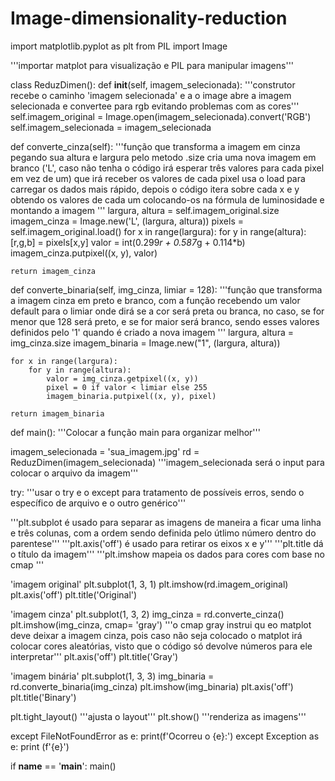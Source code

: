 # Image-dimensionality-reduction

import matplotlib.pyplot as plt
from PIL import Image

'''importar matplot para visualização e PIL para manipular imagens'''

class ReduzDimen():
  def __init__(self, imagem_selecionada):
    '''construtor recebe o caminho 'imagem selecionada' e a o image abre a imagem selecionada e convertee para rgb evitando problemas com as cores'''
    self.imagem_original = Image.open(imagem_selecionada).convert('RGB')
    self.imagem_selecionada = imagem_selecionada

  def converte_cinza(self):
    '''função que transforma a imagem em cinza pegando sua altura e largura pelo metodo .size cria uma nova imagem em branco ('L', caso não tenha o código irá esperar três valores para cada pixel em vez de um)
    que irá receber os valores de cada pixel usa o load para carregar os dados mais rápido, depois o código itera sobre cada x e y obtendo os valores de cada um colocando-os na fórmula de luminosidade e montando a imagem '''
    largura, altura = self.imagem_original.size
    imagem_cinza = Image.new('L', (largura, altura))
    pixels = self.imagem_original.load()
    for x in range(largura):
      for y in range(altura):
        [r,g,b] = pixels[x,y]
        valor = int(0.299*r + 0.587*g + 0.114*b)
        imagem_cinza.putpixel((x, y), valor)

    return imagem_cinza


  def converte_binaria(self, img_cinza, limiar = 128):
    '''função que transforma a imagem cinza em preto e branco, com a função recebendo um valor default para o limiar onde dirá se a cor será preta ou branca, no caso, se for menor que 128 será preto, e se for maior será branco, sendo
    esses valores definidos pelo '1' quando é criado a nova imagem '''
    largura, altura = img_cinza.size
    imagem_binaria = Image.new("1", (largura, altura))

    for x in range(largura):
        for y in range(altura):
            valor = img_cinza.getpixel((x, y))
            pixel = 0 if valor < limiar else 255
            imagem_binaria.putpixel((x, y), pixel)

    return imagem_binaria

def main():
 '''Colocar a função main para organizar melhor'''

 imagem_selecionada = 'sua_imagem.jpg'
 rd = ReduzDimen(imagem_selecionada)
 '''imagem_selecionada será o input para colocar o arquivo da imagem'''

 try:
   '''usar o try e o except para tratamento de possíveis erros, sendo o específico de arquivo e o outro genérico'''


   '''plt.subplot é usado para separar as imagens de maneira a ficar uma linha e três colunas, com a ordem sendo definida pelo útlimo número dentro do parentese'''
   '''plt.axis('off') é usado para retirar os eixos x e y'''
   '''plt.title dá o título da imagem'''
   '''plt.imshow mapeia os dados para cores com base no cmap '''


   'imagem original'
   plt.subplot(1, 3, 1)
   plt.imshow(rd.imagem_original)
   plt.axis('off')
   plt.title('Original')

   'imagem cinza'
   plt.subplot(1, 3, 2)
   img_cinza = rd.converte_cinza()
   plt.imshow(img_cinza, cmap= 'gray')
   '''o cmap gray instrui qu eo matplot deve deixar a imagem cinza, pois caso não seja colocado o matplot irá colocar cores aleatórias, visto que o código
   só devolve números para ele interpretar'''
   plt.axis('off')
   plt.title('Gray')

   'imagem binária'
   plt.subplot(1, 3, 3)
   img_binaria = rd.converte_binaria(img_cinza)
   plt.imshow(img_binaria)
   plt.axis('off')
   plt.title('Binary')

   plt.tight_layout()
   '''ajusta o layout'''
   plt.show()
   '''renderiza as imagens'''

 except FileNotFoundError as e:
      print(f'Ocorreu o {e}:')
 except Exception as e:
       print (f'{e}')

if __name__ == '__main__':
  main()
